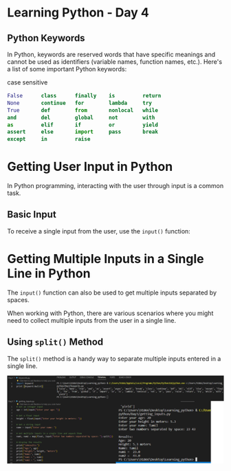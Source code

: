 # Learning Python - Day 4

## Python Keywords

In Python, keywords are reserved words that have specific meanings and cannot be used as identifiers (variable names, function names, etc.). Here's a list of some important Python keywords:

case sensitive

```python
False      class      finally    is         return
None       continue   for        lambda     try
True       def        from       nonlocal   while
and        del        global     not        with
as         elif       if         or         yield
assert     else       import     pass       break
except     in         raise
```
# Getting User Input in Python


In Python programming, interacting with the user through input is a common task. 

## Basic Input

To receive a single input from the user, use the `input()` function:

# Getting Multiple Inputs in a Single Line in Python


The `input()` function can also be used to get multiple inputs separated by spaces. 

When working with Python, there are various scenarios where you might need to collect multiple inputs from the user in a single line.

## Using `split()` Method

The `split()` method is a handy way to separate multiple inputs entered in a single line.

![image](https://github.com/Poorani-27/Learning_python/blob/main/Day3/image3.png)
